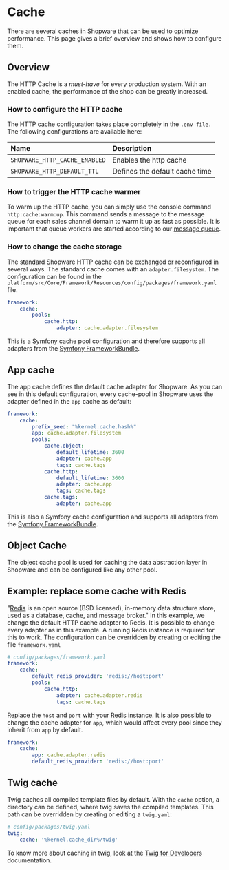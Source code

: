 # Cache

There are several caches in Shopware that can be used to optimize performance. This page gives a brief overview and shows how to configure them.

## Overview

The HTTP Cache is a *must-have* for every production system. With an enabled cache, the performance of the shop can be greatly increased.

### How to configure the HTTP cache

The HTTP cache configuration takes place completely in the `.env file.` The following configurations are available here:

| Name | Description |
| :--- | :--- |
| `SHOPWARE_HTTP_CACHE_ENABLED` | Enables the http cache |
| `SHOPWARE_HTTP_DEFAULT_TTL` | Defines the default cache time |

### How to trigger the HTTP cache warmer

To warm up the HTTP cache, you can simply use the console command `http:cache:warm:up`. This command sends a message to the message queue for each sales channel domain to warm it up as fast as possible. It is important that queue workers are started according to our [message queue](../infrastructure/message-queue.md).

### How to change the cache storage

The standard Shopware HTTP cache can be exchanged or reconfigured in several ways. The standard cache comes with an `adapter.filesystem`. The configuration can be found in the `platform/src/Core/Framework/Resources/config/packages/framework.yaml` file.

```yaml
framework:
    cache:
        pools:
            cache.http:
                adapter: cache.adapter.filesystem
```

This is a Symfony cache pool configuration and therefore supports all adapters from the [Symfony FrameworkBundle](https://symfony.com/doc/current/cache.html#configuring-cache-with-frameworkbundle).

## App cache

The app cache defines the default cache adapter for Shopware. As you can see in this default configuration, every cache-pool in Shopware uses the adapter defined in the `app` cache as default:

```yaml
framework:
    cache:
        prefix_seed: "%kernel.cache.hash%"
        app: cache.adapter.filesystem
        pools:
            cache.object:
                default_lifetime: 3600
                adapter: cache.app
                tags: cache.tags
            cache.http:
                default_lifetime: 3600
                adapter: cache.app
                tags: cache.tags
            cache.tags:
                adapter: cache.app
```

This is also a Symfony cache configuration and supports all adapters from the [Symfony FrameworkBundle](https://symfony.com/doc/current/cache.html#configuring-cache-with-frameworkbundle).

## Object Cache

The object cache pool is used for caching the data abstraction layer in Shopware and can be configured like any other pool.

## Example: replace some cache with Redis

"[Redis](https://redis.io/) is an open source \(BSD licensed\), in-memory data structure store, used as a database, cache, and message broker." In this example, we change the default HTTP cache adapter to Redis. It is possible to change every adapter as in this example. A running Redis instance is required for this to work. The configuration can be overridden by creating or editing the file `framework.yaml`

```yaml
# config/packages/framework.yaml
framework:
    cache:
        default_redis_provider: 'redis://host:port'
        pools:
            cache.http:
                adapter: cache.adapter.redis
                tags: cache.tags
```

Replace the `host` and `port` with your Redis instance. It is also possible to change the cache adapter for `app`, which would affect every pool since they inherit from `app` by default.

```yaml
framework:
    cache:
        app: cache.adapter.redis
        default_redis_provider: 'redis://host:port'
```

## Twig cache

Twig caches all compiled template files by default. With the `cache` option, a directory can be defined, where twig saves the compiled templates. This path can be overridden by creating or editing a `twig.yaml`:

```yaml
# config/packages/twig.yaml
twig:
    cache: '%kernel.cache_dir%/twig'
```

To know more about caching in twig, look at the [Twig for Developers](https://twig.symfony.com/doc/3.x/api.html#) documentation.

